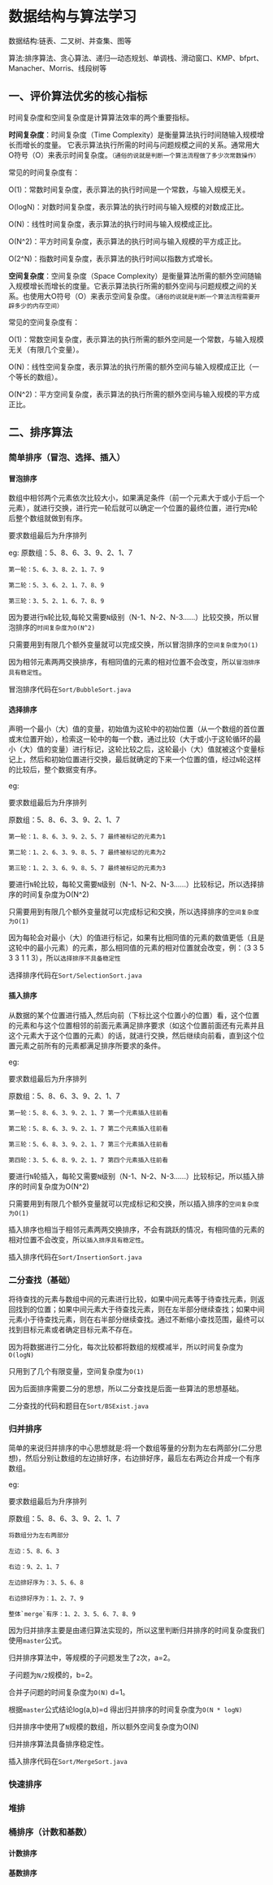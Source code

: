 # 数据结构与算法学习

数据结构:链表、二叉树、并查集、图等

算法:排序算法、贪心算法、递归—动态规划、单调栈、滑动窗口、KMP、bfprt、Manacher、Morris、线段树等

## 一、评价算法优劣的核心指标

时间复杂度和空间复杂度是计算算法效率的两个重要指标。

**时间复杂度**：时间复杂度（Time Complexity）是衡量算法执行时间随输入规模增长而增长的度量。 它表示算法执行所需的时间与问题规模之间的关系。通常用大O符号（O）来表示时间复杂度。`（通俗的说就是判断一个算法流程做了多少次常数操作）`

常见的时间复杂度有：

O(1)：常数时间复杂度，表示算法的执行时间是一个常数，与输入规模无关。

O(logN)：对数时间复杂度，表示算法的执行时间与输入规模的对数成正比。

O(N)：线性时间复杂度，表示算法的执行时间与输入规模成正比。

O(N^2)：平方时间复杂度，表示算法的执行时间与输入规模的平方成正比。

O(2^N)：指数时间复杂度，表示算法的执行时间以指数方式增长。

**空间复杂度**：空间复杂度（Space Complexity）是衡量算法所需的额外空间随输入规模增长而增长的度量。它表示算法执行所需的额外空间与问题规模之间的关系。也使用大O符号（O）来表示空间复杂度。`（通俗的说就是判断一个算法流程需要开辟多少的内存空间）`

常见的空间复杂度有：

O(1)：常数空间复杂度，表示算法的执行所需的额外空间是一个常数，与输入规模无关（有限几个变量）。

O(N)：线性空间复杂度，表示算法的执行所需的额外空间与输入规模成正比（一个等长的数组）。

O(N^2)：平方空间复杂度，表示算法的执行所需的额外空间与输入规模的平方成正比。

## 二、排序算法

### 简单排序（冒泡、选择、插入）

#### 冒泡排序
数组中相邻两个元素依次比较大小，如果满足条件（前一个元素大于或小于后一个元素），就进行交换，进行完一轮后就可以确定一个位置的最终位置，进行完`N`轮后整个数组就做到有序。

要求数组最后为升序排列

eg:
    原数组：5、8、6、3、9、2、1、7

    第一轮：5、6、3、8、2、1、7、9

    第二轮：5、3、6、2、1、7、8、9

    第三轮：3、5、2、1、6、7、8、9


因为要进行`N`轮比较,每轮又需要`N`级别（N-1、N-2、N-3......）比较交换，所以冒泡排序的`时间复杂度为O(N^2)`

只需要用到有限几个额外变量就可以完成交换，所以冒泡排序的`空间复杂度为O(1)`

因为相邻元素两两交换排序，有相同值的元素的相对位置不会改变，所以`冒泡排序具有稳定性`。

冒泡排序代码在`Sort/BubbleSort.java`
#### 选择排序
声明一个最小（大）值的变量，初始值为这轮中的初始位置（从一个数组的首位置或末位置开始），检索这一轮中的每一个数，通过比较（大于或小于这轮循环的最小（大）值的变量）进行标记，这轮比较之后，这轮最小（大）值就被这个变量标记上，然后和初始位置进行交换，最后就确定的下来一个位置的值，经过`N`轮这样的比较后，整个数据变有序。

eg:

要求数组最后为升序排列

原数组：5、8、6、3、9、2、1、7

    第一轮：1、8、6、3、9、2、5、7 最终被标记的元素为1

    第二轮：1、2、6、3、9、8、5、7 最终被标记的元素为2

    第三轮：1、2、3、6、9、8、5、7 最终被标记的元素为3

要进行`N`轮比较，每轮又需要`N`级别（N-1、N-2、N-3......）比较标记，所以选择排序的时间复杂度为O(N^2)

只需要用到有限几个额外变量就可以完成标记和交换，所以选择排序的`空间复杂度为O(1)`

因为每轮会对最小（大）的值进行标记，如果有比相同值的元素的数值更低（且是这轮中的最小元素）的元素，那么相同值的元素的相对位置就会改变，例：（3 3 5 3 3 1 1 3），所以`选择排序不具备稳定性`

选择排序代码在`Sort/SelectionSort.java`
#### 插入排序
从数据的某个位置进行插入,然后向前（下标比这个位置小的位置）看，这个位置的元素和与这个位置相邻的前面元素满足排序要求（如这个位置前面还有元素并且这个元素大于这个位置的元素）的话，就进行交换，然后继续向前看，直到这个位置元素之前所有的元素都满足排序所要求的条件。

eg:

要求数组最后为升序排列

原数组：5、8、6、3、9、2、1、7

    第一轮：5、8、6、3、9、2、1、7 第一个元素插入往前看

    第二轮：5、8、6、3、9、2、1、7 第二个元素插入往前看

    第三轮：5、6、8、3、9、2、1、7 第三个元素插入往前看
    
    第四轮：3、5、6、8、9、2、1、7 第四个元素插入往前看

要进行`N`轮插入，每轮又需要`N`级别（N-1、N-2、N-3......）比较标记，所以插入排序的时间复杂度为O(N^2)

只需要用到有限几个额外变量就可以完成标记和交换，所以插入排序的`空间复杂度为O(1)`

插入排序也相当于相邻元素两两交换排序，不会有跳跃的情况，有相同值的元素的相对位置不会改变，所以`插入排序具有稳定性`。

插入排序代码在`Sort/InsertionSort.java`
### 二分查找（基础）
将待查找的元素与数组中间的元素进行比较，如果中间元素等于待查找元素，则返回找到的位置；如果中间元素大于待查找元素，则在左半部分继续查找；如果中间元素小于待查找元素，则在右半部分继续查找。通过不断缩小查找范围，最终可以找到目标元素或者确定目标元素不存在。

因为将数据进行二分化，每次比较都将数组的规模减半，所以时间复杂度为`O(logN)`

只用到了几个有限变量，空间复杂度为`O(1)`

因为后面排序需要二分的思想，所以二分查找是后面一些算法的思想基础。

二分查找的代码和题目在`Sort/BSExist.java`
### 归并排序
简单的来说归并排序的中心思想就是:将一个数组等量的分割为左右两部分(二分思想)，然后分别让数组的左边排好序，右边排好序，最后左右两边合并成一个有序数组。

eg:

要求数组最后为升序排列

原数组：5、8、6、3、9、2、1、7

    将数组分为左右两部分

    左边：5、8、6、3

    右边：9、2、1、7

    左边排好序为：3、5、6、8

    右边排好序为：1、2、7、9

    整体`merge`有序：1、2、3、5、6、7、8、9


因为归并排序主要是由递归算法实现的，所以这里判断归并排序的时间复杂度我们使用`master`公式。

归并排序算法中，等规模的子问题发生了`2`次，a=2。

子问题为`N/2`规模的，b=2。

合并子问题的时间复杂度为`O(N)` d=1。

根据`master`公式结论log(a,b)=d 得出归并排序的时间复杂度为`O(N * logN)`

归并排序中使用了`N`规模的数组，所以额外空间复杂度为O(N)

归并排序算法具备排序稳定性。

插入排序代码在`Sort/MergeSort.java`
### 快速排序

### 堆排

### 桶排序（计数和基数）

#### 计数排序

#### 基数排序






